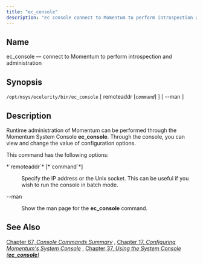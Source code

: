 ```yaml
---
title: "ec_console"
description: "ec console connect to Momentum to perform introspection and administration opt msys ecelerity bin ec console remoteaddr command man Runtime administration of Momentum can be performed through the Momentum System Console ec console Through the console you can view and change the value of configuration options This command has the..."
---
```


<a name="executable.ec_console"></a> 
## Name

ec_console — connect to Momentum to perform introspection and administration

## Synopsis

`/opt/msys/ecelerity/bin/ec_console` [ remoteaddr [*`command`*] ] [ --man ]

<a name="idp11731984"></a> 
## Description

Runtime administration of Momentum can be performed through the Momentum System Console **ec_console**. Through the console, you can view and change the value of configuration options.

This command has the following options:

<dl class="variablelist">

<dt>*`remoteaddr`* [*`command`*]</dt>

<dd>

Specify the IP address or the Unix socket. This can be useful if you wish to run the console in batch mode.

</dd>

<dt>--man</dt>

<dd>

Show the man page for the **ec_console** command.

</dd>

</dl>

<a name="idp11740416"></a> 
## See Also

[Chapter 67, *Console Commands Summary*](console_commands "Chapter 67. Console Commands Summary") , [Chapter 17, *Configuring Momentum's System Console*](control_listener "Chapter 17. Configuring Momentum's System Console") , [Chapter 37, *Using the System Console (**ec_console**)*](operations "Chapter 37. Using the System Console (ec_console)")